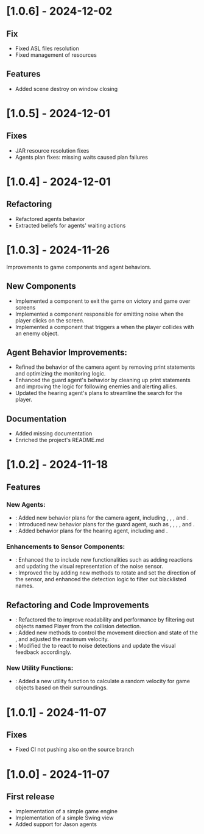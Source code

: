 
# [1.0.6] - 2024-12-02
## Fix
- Fixed ASL files resolution
- Fixed management of resources

## Features
- Added scene destroy on window closing


# [1.0.5] - 2024-12-01
## Fixes
- JAR resource resolution fixes
- Agents plan fixes: missing waits caused plan failures


# [1.0.4] - 2024-12-01
## Refactoring
- Refactored agents behavior
- Extracted beliefs for agents' waiting actions


# [1.0.3] - 2024-11-26
Improvements to game components and agent behaviors. 

## New Components
- Implemented a component to exit the game on victory and game over screens
- Implemented a component responsible for emitting noise when the player clicks on the screen.
- Implemented a component that triggers a  when the player collides with an enemy object.

## Agent Behavior Improvements:
- Refined the behavior of the camera agent by removing print statements and optimizing the monitoring logic.
- Enhanced the guard agent's behavior by cleaning up print statements and improving the logic for following enemies and alerting allies.
- Updated the hearing agent's plans to streamline the search for the player.

## Documentation
- Added missing documentation
- Enriched the project's README.md


# [1.0.2] - 2024-11-18
## Features
### New Agents:
* : Added new behavior plans for the camera agent, including , , , and .
* : Introduced new behavior plans for the guard agent, such as , , , , and .
* : Added behavior plans for the hearing agent, including  and .

### Enhancements to Sensor Components:
* : Enhanced the  to include new functionalities such as adding reactions and updating the visual representation of the noise sensor.
* : Improved the  by adding new methods to rotate and set the direction of the sensor, and enhanced the detection logic to filter out blacklisted names.

## Refactoring and Code Improvements
* : Refactored the  to improve readability and performance by filtering out objects named Player from the collision detection.
* : Added new methods to control the movement direction and state of the , and adjusted the maximum velocity.
* : Modified the  to react to noise detections and update the visual feedback accordingly.

### New Utility Functions:
* : Added a new utility function  to calculate a random velocity for game objects based on their surroundings.


# [1.0.1] - 2024-11-07
## Fixes
- Fixed CI not pushing also on the source branch


# [1.0.0] - 2024-11-07
## First release
- Implementation of a simple game engine 
- Implementation of a simple Swing view 
- Added support for Jason agents

